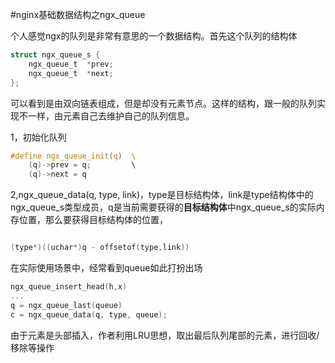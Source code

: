 #nginx基础数据结构之ngx_queue

个人感觉ngx的队列是非常有意思的一个数据结构。首先这个队列的结构体
```c
struct ngx_queue_s {
    ngx_queue_t  *prev;
    ngx_queue_t  *next;
};
```
可以看到是由双向链表组成，但是却没有元素节点。这样的结构，跟一般的队列实现不一样，由元素自己去维护自己的队列信息。


1，初始化队列

```c
#define ngx_queue_init(q)  \                                                   
    (q)->prev = q;         \                                                  
    (q)->next = q
```

2,ngx_queue_data(q, type, link)，type是目标结构体，link是type结构体中的ngx_queue_s类型成员，q是当前需要获得的**目标结构体**中ngx_queue_s的实际内存位置，那么要获得目标结构体的位置，
```c

(type*)((uchar*)q - offsetof(type,link))

```


在实际使用场景中，经常看到queue如此打扮出场

```c
ngx_queue_insert_head(h,x)
...
q = ngx_queue_last(queue)
c = ngx_queue_data(q, type, queue);
```
由于元素是头部插入，作者利用LRU思想，取出最后队列尾部的元素，进行回收/移除等操作
